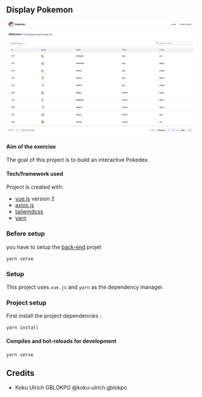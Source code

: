 ## Display Pokemon
![Capture d’écran 2023-03-27 à 20.28.53.png](src%2Fassets%2FCapture%20d%E2%80%99%C3%A9cran%202023-03-27%20%C3%A0%2020.28.53.png)

#### Aim of the exercise

The goal of this project is to build an interactive Pokedex.


#### Tech/framework used

Project is created with:

* [vue.js](https://cli.vuejs.org/) version 2
* [axios.js](https://axios-http.com/fr/docs/intro)
* [tailwindcss](https://tailwindcss.com/)
* [yarn](https://yarnpkg.com/)


### Before setup
you have to setup the [back-end](https://github.com/koku-ulrich/pokemon_api) projet
    
```
yarn serve
```

### Setup
This project uses ```vue.js``` and ```yarn``` as the dependency manager.

### Project setup
First install the project dependencies :
```
yarn install
```

#### Compiles and hot-reloads for development
```
yarn serve
```

## Credits
- Koku Ulrich GBLOKPO @koku-ulrich.gblokpo


